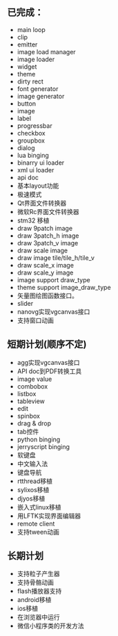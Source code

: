 ## 已完成：
* main loop
* clip
* emitter
* image load manager
* image loader 
* widget
* theme 
* dirty rect 
* font generator
* image generator
* button
* image 
* label 
* progressbar
* checkbox
* groupbox
* dialog
* lua binging 
* binarry ui loader
* xml ui loader
* api doc
* 基本layout功能
* 极速模式
* Qt界面文件转换器
* 微软Rc界面文件转换器 
* stm32 移植
* draw 9patch image
* draw 3patch\_h image
* draw 3patch\_v image
* draw scale image
* draw image tile/tile\_h/tile\_v
* draw scale\_x image
* draw scale\_y image
* image support draw\_type
* theme support image\_draw\_type 
* 矢量图绘图函数接口。
* slider
* nanovg实现vgcanvas接口
* 支持窗口动画

## 短期计划(顺序不定)

* agg实现vgcanvas接口
* API doc到PDF转换工具
* image value
* combobox
* listbox
* tableview
* edit
* spinbox
* drag & drop
* tab控件
* python binging 
* jerryscript binging 
* 软键盘
* 中文输入法
* 键盘导航
* rtthread移植
* sylixos移植
* djyos移植
* 嵌入式linux移植
* 用LFTK实现界面编辑器
* remote client
* 支持tween动画

## 长期计划
* 支持粒子产生器
* 支持骨骼动画
* flash播放器支持
* android移植
* ios移植
* 在浏览器中运行
* 微信小程序类的开发方法

